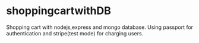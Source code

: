 # shoppingcartwithDB
Shopping cart with nodejs,express and mongo database.
Using passport for authentication and stripe(test mode) for charging users.
